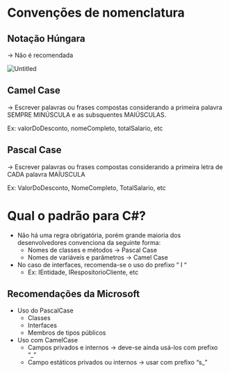 # Convenções de nomenclatura

## Notação Húngara

→ Não é recomendada

![Untitled](Convenc%CC%A7o%CC%83%206cc94/Untitled.png)

## Camel Case

→ Escrever palavras ou frases compostas considerando a primeira palavra SEMPRE MINÚSCULA e as subsquentes MAIÚSCULAS.

Ex: valorDoDesconto, nomeCompleto, totalSalario, etc

## Pascal Case

→ Escrever palavras ou frases compostas considerando a primeira letra de CADA palavra MAÍUSCULA

Ex: ValorDoDesconto, NomeCompleto, TotalSalario, etc

# Qual o padrão para C#?

- Não há uma regra obrigatória, porém grande maioria dos desenvolvedores convenciona da seguinte forma:
    - Nomes de classes e métodos → Pascal Case
    - Nomes de variáveis e parâmetros → Camel Case
- No caso de interfaces, recomenda-se o uso do prefixo “ I “
    - Ex: IEntidade, IRespositorioCliente, etc
    

## Recomendações da Microsoft

- Uso do PascalCase
    - Classes
    - Interfaces
    - Membros de tipos públicos
- Uso com CamelCase
    - Campos privados e internos → deve-se ainda usá-los com prefixo “_”
    - Campo estáticos privados ou internos → usar com prefixo “s_”